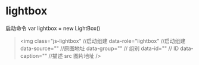 # lightbox
启动命令
var lightbox = new LightBox()

> <img
class="js-lightbox" //启动组建
data-role="lightbox" //启动组建
data-source="" //原图地址
data-group="" // 组别
data-id="" // ID
data-caption="" //描述
src 图片地址 />
